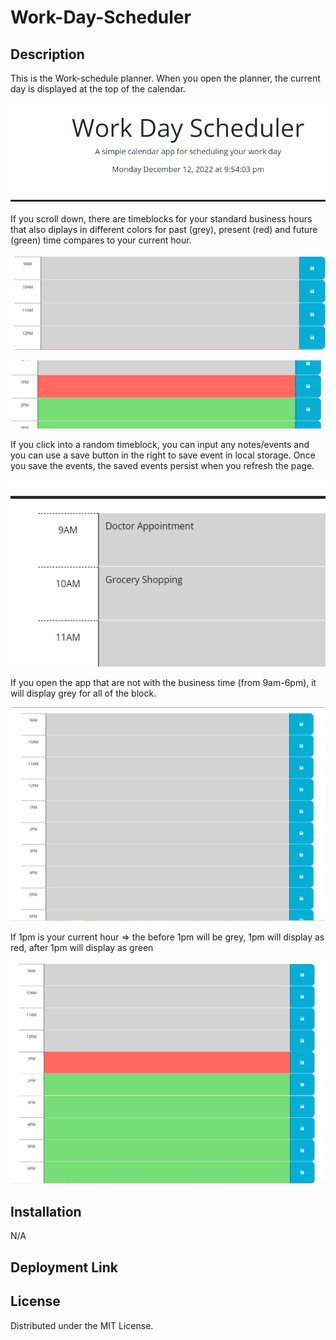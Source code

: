 # Work-Day-Scheduler

## Description 
This is the Work-schedule planner. When you open the planner, the current day is displayed at the top of the calendar.


![Alt text](w5.PNG)


If you scroll down, there are timeblocks for your standard business hours that also diplays in different colors for past (grey), present (red) and future (green) time compares to your current hour.


![Alt text](w5-2.PNG)



![Alt text](w5-3.PNG)



If you click into a random timeblock, you can input any notes/events and you can use a save button in the right to save event in local storage. 
Once you save the events, the saved events persist when you refresh the page. 


![Alt text](w5-4.PNG)


If you open the app that are not with the business time (from 9am-6pm), it will display grey for all of the block. 


![Alt text](w5-6.PNG)


If 1pm is your current hour => the before 1pm will be grey, 1pm will display as red, after 1pm will display as green 


![Alt text](w5-5.PNG)


## Installation 
N/A

## Deployment Link



## License 
 Distributed under the MIT License. 